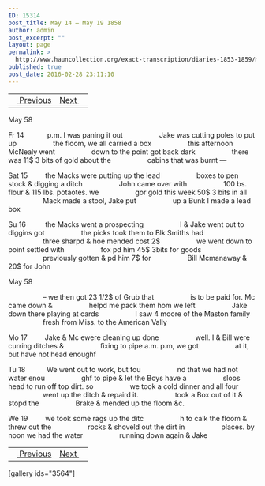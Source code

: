 ```yaml
---
ID: 15314
post_title: May 14 – May 19 1858
author: admin
post_excerpt: ""
layout: page
permalink: >
  http://www.hauncollection.org/exact-transcription/diaries-1853-1859/may-14-may-19-1858/
published: true
post_date: 2016-02-28 23:11:10
---
```

<table style="width: 100%;" align="center">
<tbody>
<tr>
<td><a href="http://www.hauncollection.org/version-2/diaries-1853-1859/may-9-may-15-1858/"><img src="https://lh3.googleusercontent.com/-EFJpxxNiPNw/VqgtWBCZrMI/AAAAAAAAAFU/WfY4lPFWWkg/s800-Ic42/Soeb-Plain-Arrows-8-10px.png" alt="" width="10" height="10" /> Previous</a></td>
<td style="text-align: right;"><a href="http://www.hauncollection.org/version-2/diaries-1853-1859/may-19-may-24-1858/">Next <img src="https://lh3.googleusercontent.com/-67k0cYlpXHw/VqgtWKz1MXI/AAAAAAAAAFU/k9PW_Piyurk/s800-Ic42/Soeb-Plain-Arrows-5-10px.png" alt="" width="10" height="10" /></a></td>
</tr>
</tbody>
</table>
May 58

Fr 14            p.m. I was paning it out
<span style="margin-left: 70px;">Jake was cutting poles to put up
<span style="margin-left: 70px;">the floom, we all carried a box
<span style="margin-left: 70px;">this afternoon McNealy went
<span style="margin-left: 70px;">down to the point got back dark
<span style="margin-left: 70px;">there was 11$ 3 bits of gold about the
<span style="margin-left: 70px;">cabins that was burnt —</span></span></span></span></span></span>

Sat 15         the Macks were putting up the lead
<span style="margin-left: 70px;">boxes to pen stock &amp; digging a ditch
<span style="margin-left: 70px;">John came over with
<span style="margin-left: 70px;">100 bs. flour &amp; 115 lbs. potaotes. we
<span style="margin-left: 70px;">gor gold this week 50$ 3 bits in all
<span style="margin-left: 70px;">Mack made a stool, Jake put
<span style="margin-left: 70px;">up a Bunk I made a lead box</span></span></span></span></span></span>

Su 16          the Macks went a prospecting
<span style="margin-left: 70px;">I &amp; Jake went out to diggins got
<span style="margin-left: 70px;">the picks took them to Blk Smiths had
<span style="margin-left: 70px;">three sharpd &amp; hoe mended cost 2$
<span style="margin-left: 70px;">we went down to point settled with
<span style="margin-left: 70px;">fox pd him 45$ 3bits for goods
<span style="margin-left: 70px;">previously gotten &amp; pd him 7$ for
<span style="margin-left: 70px;">Bill Mcmanaway &amp; 20$ for John</span></span></span></span></span></span></span>

May 58

<span style="margin-left: 70px;">– we then got 23 1/2$ of Grub that
<span style="margin-left: 70px;">is to be paid for. Mc came down &amp;
<span style="margin-left: 70px;">helpd me pack them hom we left
<span style="margin-left: 70px;">Jake down there playing at cards
<span style="margin-left: 70px;">I saw 4 moore of the Maston family
<span style="margin-left: 70px;">fresh from Miss. to the American Vally</span></span></span></span></span></span>

Mo 17         Jake &amp; Mc ewere cleaning up done
<span style="margin-left: 70px;">well. I &amp; Bill were curring ditches &amp;
<span style="margin-left: 70px;">fixing to pipe a.m. p.m, we got
<span style="margin-left: 70px;">at it, but have not head enoughf</span></span></span>

Tu 18           We went out to work, but fou
<span style="margin-left: 70px;">nd that we had not water enou
<span style="margin-left: 70px;">ghf to pipe &amp; let the Boys have a
<span style="margin-left: 70px;">sloos head to run off top dirt. so
<span style="margin-left: 70px;">we took a cold dinner and all four
<span style="margin-left: 70px;">went up the ditch &amp; repaird it.
<span style="margin-left: 70px;">took a Box out of it &amp; stopd the
<span style="margin-left: 70px;">Brake &amp; mended up the floom &amp;c.</span></span></span></span></span></span></span>

We 19         we took some rags up the ditc
<span style="margin-left: 70px;">h to calk the floom &amp; threw out the
<span style="margin-left: 70px;">rocks &amp; shoveld out the dirt in
<span style="margin-left: 70px;">places. by noon we had the water
<span style="margin-left: 70px;">running down again &amp; Jake</span></span></span></span>
<table style="width: 100%;" align="center">
<tbody>
<tr>
<td><a href="http://www.hauncollection.org/version-2/diaries-1853-1859/may-9-may-15-1858/"><img src="https://lh3.googleusercontent.com/-EFJpxxNiPNw/VqgtWBCZrMI/AAAAAAAAAFU/WfY4lPFWWkg/s800-Ic42/Soeb-Plain-Arrows-8-10px.png" alt="" width="10" height="10" /> Previous</a></td>
<td style="text-align: right;"><a href="http://www.hauncollection.org/version-2/diaries-1853-1859/may-19-may-24-1858/">Next <img src="https://lh3.googleusercontent.com/-67k0cYlpXHw/VqgtWKz1MXI/AAAAAAAAAFU/k9PW_Piyurk/s800-Ic42/Soeb-Plain-Arrows-5-10px.png" alt="" width="10" height="10" /></a></td>
</tr>
</tbody>
</table>
[gallery ids="3564"]